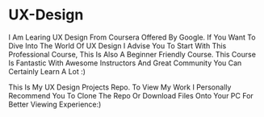 # UX-Design

I Am Learing UX Design From Coursera Offered By Google.
If You Want To Dive Into The World Of UX Design I Advise You To Start With This Professional Course, This Is Also A Beginner Friendly Course. This Course Is Fantastic With Awesome Instructors And Great Community You Can Certainly Learn A Lot :)

This Is My UX Design Projects Repo.
To View My Work I Personally Recommend You To Clone The Repo Or Download Files Onto Your PC For Better Viewing Experience:)
